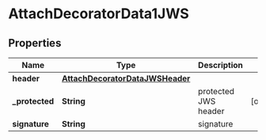 

# AttachDecoratorData1JWS


## Properties

Name | Type | Description | Notes
------------ | ------------- | ------------- | -------------
**header** | [**AttachDecoratorDataJWSHeader**](AttachDecoratorDataJWSHeader.md) |  | 
**_protected** | **String** | protected JWS header |  [optional]
**signature** | **String** | signature | 



